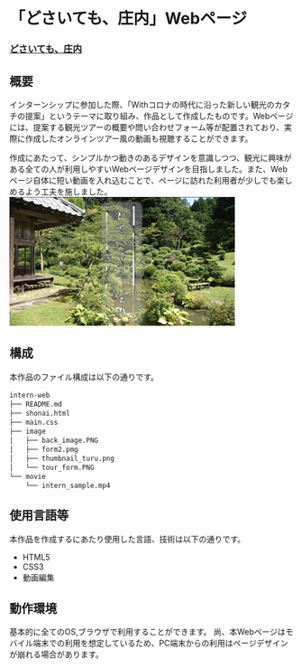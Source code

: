 「どさいても、庄内」Webページ
===============
### [どさいても、庄内](https://ryusei-jp-y.github.io/portfolio/intern-web/shonai.html)
## 概要
インターンシップに参加した際、「Withコロナの時代に沿った新しい観光のカタチの提案」というテーマに取り組み、作品として作成したものです。Webページには、提案する観光ツアーの概要や問い合わせフォーム等が配置されており、実際に作成したオンラインツアー風の動画も視聴することができます。

作成にあたって、シンプルかつ動きのあるデザインを意識しつつ、観光に興味がある全ての人が利用しやすいWebページデザインを目指しました。また、Webページ自体に短い動画を入れ込むことで、ページに訪れた利用者が少しでも楽しめるよう工夫を施しました。
<img src="image/thumbnail.png" alt="どさいても、庄内" width="400">

## 構成
本作品のファイル構成は以下の通りです。
```
intern-web
├── README.md
├── shonai.html
├── main.css
├── image
│   ├── back_image.PNG
│   ├── form2.pmg
│   ├── thumbnail_turu.png
│   └── tour_form.PNG
└── movie
    └── intern_sample.mp4
```

## 使用言語等
本作品を作成するにあたり使用した言語、技術は以下の通りです。
* HTML5
* CSS3
* 動画編集

## 動作環境
基本的に全てのOS,ブラウザで利用することができます。
尚、本Webページはモバイル端末での利用を想定しているため、PC端末からの利用はページデザインが崩れる場合があります。
